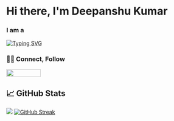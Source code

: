 <h1>Hi there, I'm Deepanshu Kumar</h1>

<h3>I am a </h3>
<a href="https://git.io/typing-svg"><img src="https://readme-typing-svg.demolab.com?font=Fira+Code&weight=500&size=25&pause=1000&color=12D28F&width=435&lines=Full+Stack+Web+Developer..." alt="Typing SVG" /></a>

<h3>🤝🏻 Connect, Follow</h3>
<a href = "https://www.linkedin.com/in/deepanshu-kumar-46b159217/"/>
<img height="20px" width="90px" src="https://freelogopng.com/images/all_img/1656958733linkedin-logo-png.png"/>

</img>
</a>




<h2>📈 GitHub Stats</h2>
<picture>
  <source
    srcset="https://github-readme-stats.vercel.app/api?username=romid1302&show_icons=true&theme=dark"
    media="(prefers-color-scheme: dark)"
  />
  <source
    srcset="https://github-readme-stats.vercel.app/api?username=romid1302&show_icons=true"
    media="(prefers-color-scheme: light), (prefers-color-scheme: no-preference)"
  />
  <img src="https://github-readme-stats.vercel.app/api?username=romid1302&show_icons=true" />
</picture>
<a href="https://git.io/streak-stats"><img src="https://streak-stats.demolab.com?user=romid1302" alt="GitHub Streak" /></a>
